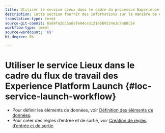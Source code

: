 ```yaml
---
title: Utiliser le service Lieux dans le cadre du processus Experience Platform Launch
description: Cette section fournit des informations sur la manière de définir des éléments de données et de créer des règles d’entrée et de sortie dans l’Experience Platform Launch qui peuvent être utilisées avec le service Places.
translation-type: tm+mt
source-git-commit: 8a84fe2dc5a0efe94ce3121e589524e3c7a80c5e
workflow-type: tm+mt
source-wordcount: '69'
ht-degree: 0%

---
```



# Utiliser le service Lieux dans le cadre du flux de travail des Experience Platform Launch {#loc-service-launch-workflow}

* Pour définir les éléments de données, voir [Définition des éléments de données](/help/use-places-launch-workflow/define-data-elements.md).
* Pour créer des règles d’entrée et de sortie, voir [Création de règles d’entrée et de sortie](/help/use-places-launch-workflow/create-rule-places-property.md).